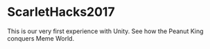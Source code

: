 # ScarletHacks2017

This is our very first experience with Unity. See how the Peanut King conquers Meme World.
